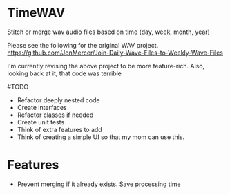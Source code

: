 # TimeWAV
Stitch or merge wav audio files based on time (day, week, month, year)


Please see the following for the original WAV project.
https://github.com/JonMercer/Join-Daily-Wave-Files-to-Weekly-Wave-Files

I'm currently revising the above project to be more feature-rich. Also, looking back at it, that code was terrible

#TODO

- Refactor deeply nested code
- Create interfaces
- Refactor classes if needed
- Create unit tests
- Think of extra features to add
- Think of creating a simple UI so that my mom can use this.


# Features
- Prevent merging if it already exists. Save processing time